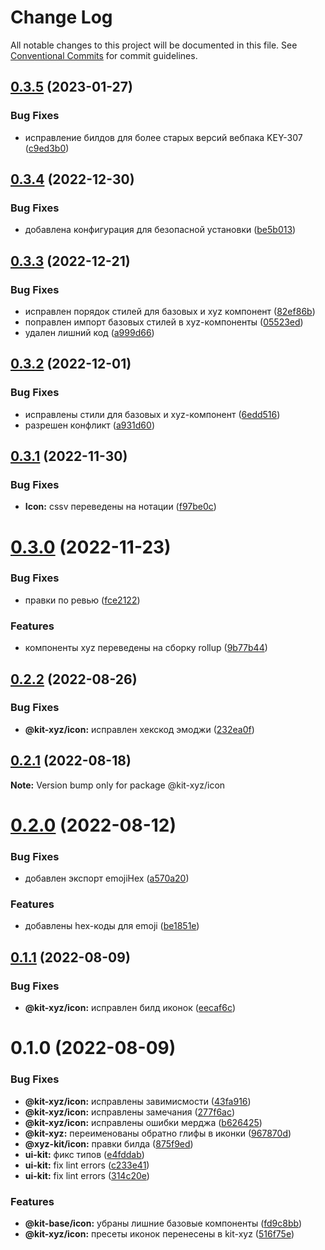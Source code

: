 # Change Log

All notable changes to this project will be documented in this file.
See [Conventional Commits](https://conventionalcommits.org) for commit guidelines.

## [0.3.5](https://bitbucket.pcbltools.ru/bitbucket/projects/EDUPOWER/repos/uikit4/browse/packages/xyz/Icon/compare/@kit-xyz/icon@0.3.4...@kit-xyz/icon@0.3.5) (2023-01-27)


### Bug Fixes

* исправление билдов для более старых версий вебпака KEY-307 ([c9ed3b0](https://bitbucket.pcbltools.ru/bitbucket/projects/EDUPOWER/repos/uikit4/browse/packages/xyz/Icon/commits/c9ed3b0d00324738f6d0533d9286cd01219380ee))





## [0.3.4](https://bitbucket.pcbltools.ru/bitbucket/projects/EDUPOWER/repos/uikit4/browse/packages/xyz/Icon/compare/@kit-xyz/icon@0.3.3...@kit-xyz/icon@0.3.4) (2022-12-30)


### Bug Fixes

* добавлена конфигурация для безопасной установки ([be5b013](https://bitbucket.pcbltools.ru/bitbucket/projects/EDUPOWER/repos/uikit4/browse/packages/xyz/Icon/commits/be5b0135160c388a5d3960cb67d54c5989df7dd3))





## [0.3.3](https://bitbucket.pcbltools.ru/bitbucket/projects/EDUPOWER/repos/uikit4/browse/packages/xyz/Icon/compare/@kit-xyz/icon@0.3.2...@kit-xyz/icon@0.3.3) (2022-12-21)


### Bug Fixes

* исправлен порядок стилей для базовых и xyz компонент ([82ef86b](https://bitbucket.pcbltools.ru/bitbucket/projects/EDUPOWER/repos/uikit4/browse/packages/xyz/Icon/commits/82ef86bd6b1df7d89962a3608b0627713a0e9532))
* поправлен импорт базовых стилей в xyz-компоненты ([05523ed](https://bitbucket.pcbltools.ru/bitbucket/projects/EDUPOWER/repos/uikit4/browse/packages/xyz/Icon/commits/05523ed8493748ba47185d69951a36e4ee132e8a))
* удален лишний код ([a999d66](https://bitbucket.pcbltools.ru/bitbucket/projects/EDUPOWER/repos/uikit4/browse/packages/xyz/Icon/commits/a999d66aad21c099726fb329f3931211eef1998e))





## [0.3.2](https://bitbucket.pcbltools.ru/bitbucket/projects/EDUPOWER/repos/uikit4/browse/packages/xyz/Icon/compare/@kit-xyz/icon@0.3.1...@kit-xyz/icon@0.3.2) (2022-12-01)


### Bug Fixes

* исправлены стили для базовых и xyz-компонент ([6edd516](https://bitbucket.pcbltools.ru/bitbucket/projects/EDUPOWER/repos/uikit4/browse/packages/xyz/Icon/commits/6edd5167bc295e15acd43d32eb35eea0ca7dd8d5))
* разрешен конфликт ([a931d60](https://bitbucket.pcbltools.ru/bitbucket/projects/EDUPOWER/repos/uikit4/browse/packages/xyz/Icon/commits/a931d6094dc00d430b4aabf290dfa44ee843365f))





## [0.3.1](https://bitbucket.pcbltools.ru/bitbucket/projects/EDUPOWER/repos/uikit4/browse/packages/xyz/Icon/compare/@kit-xyz/icon@0.3.0...@kit-xyz/icon@0.3.1) (2022-11-30)


### Bug Fixes

* **Icon:** cssv переведены на нотации ([f97be0c](https://bitbucket.pcbltools.ru/bitbucket/projects/EDUPOWER/repos/uikit4/browse/packages/xyz/Icon/commits/f97be0c6eadf57fcd76e95305b8539b79275ccf2))





# [0.3.0](https://bitbucket.pcbltools.ru/bitbucket/projects/EDUPOWER/repos/uikit4/browse/packages/xyz/Icon/compare/@kit-xyz/icon@0.2.2...@kit-xyz/icon@0.3.0) (2022-11-23)


### Bug Fixes

* правки по ревью ([fce2122](https://bitbucket.pcbltools.ru/bitbucket/projects/EDUPOWER/repos/uikit4/browse/packages/xyz/Icon/commits/fce2122acf74ed8b35d657fbeeb3daef3f9d8fa5))


### Features

* компоненты xyz переведены на сборку rollup ([9b77b44](https://bitbucket.pcbltools.ru/bitbucket/projects/EDUPOWER/repos/uikit4/browse/packages/xyz/Icon/commits/9b77b446581148ae357025e4820c20c71970909f))





## [0.2.2](https://bitbucket.pcbltools.ru/bitbucket/projects/EDUPOWER/repos/uikit4/browse/packages/xyz/Icon/compare/@kit-xyz/icon@0.2.1...@kit-xyz/icon@0.2.2) (2022-08-26)


### Bug Fixes

* **@kit-xyz/icon:** исправлен хекскод эмоджи ([232ea0f](https://bitbucket.pcbltools.ru/bitbucket/projects/EDUPOWER/repos/uikit4/browse/packages/xyz/Icon/commits/232ea0fc4142287e21dbd629f442531c3c3d999a))





## [0.2.1](https://bitbucket.pcbltools.ru/bitbucket/projects/EDUPOWER/repos/uikit4/browse/packages/xyz/Icon/compare/@kit-xyz/icon@0.2.0...@kit-xyz/icon@0.2.1) (2022-08-18)

**Note:** Version bump only for package @kit-xyz/icon





# [0.2.0](https://bitbucket.pcbltools.ru/bitbucket/projects/EDUPOWER/repos/uikit4/browse/packages/xyz/Icon/compare/@kit-xyz/icon@0.1.1...@kit-xyz/icon@0.2.0) (2022-08-12)


### Bug Fixes

* добавлен экспорт emojiHex ([a570a20](https://bitbucket.pcbltools.ru/bitbucket/projects/EDUPOWER/repos/uikit4/browse/packages/xyz/Icon/commits/a570a20ace945bc04c6c2bf6776d906b5423b070))


### Features

* добавлены hex-коды для emoji ([be1851e](https://bitbucket.pcbltools.ru/bitbucket/projects/EDUPOWER/repos/uikit4/browse/packages/xyz/Icon/commits/be1851e3291aa5199c56d916b9a5a42e7796c254))





## [0.1.1](https://bitbucket.pcbltools.ru/bitbucket/projects/EDUPOWER/repos/uikit4/browse/packages/xyz/Icon/compare/@kit-xyz/icon@0.1.0...@kit-xyz/icon@0.1.1) (2022-08-09)


### Bug Fixes

* **@kit-xyz/icon:** исправлен билд иконок ([eecaf6c](https://bitbucket.pcbltools.ru/bitbucket/projects/EDUPOWER/repos/uikit4/browse/packages/xyz/Icon/commits/eecaf6c6b9b920c4b81b7131fae63e08dc89f845))





# 0.1.0 (2022-08-09)


### Bug Fixes

* **@kit-xyz/icon:** исправлены завимисмости ([43fa916](https://bitbucket.pcbltools.ru/bitbucket/projects/EDUPOWER/repos/uikit4/browse/packages/xyz/Icon/commits/43fa916aa22736d2079cbc6b204c6319c615acf0))
* **@kit-xyz/icon:** исправлены замечания ([277f6ac](https://bitbucket.pcbltools.ru/bitbucket/projects/EDUPOWER/repos/uikit4/browse/packages/xyz/Icon/commits/277f6ac017c1a57af9b861614010af9dcdf4eca1))
* **@kit-xyz/icon:** исправлены ошибки мерджа ([b626425](https://bitbucket.pcbltools.ru/bitbucket/projects/EDUPOWER/repos/uikit4/browse/packages/xyz/Icon/commits/b626425cf1c4cac66b95b1b987c4ed752f5210b9))
* **@kit-xyz:** переименованы обратно глифы в иконки ([967870d](https://bitbucket.pcbltools.ru/bitbucket/projects/EDUPOWER/repos/uikit4/browse/packages/xyz/Icon/commits/967870d923ddec7d8c5d3c09a069828f0e5ccadf))
* **@xyz-kit/icon:** правки билда ([875f9ed](https://bitbucket.pcbltools.ru/bitbucket/projects/EDUPOWER/repos/uikit4/browse/packages/xyz/Icon/commits/875f9ed7a570be1b2f66536f2ca971992a6fbf9f))
* **ui-kit:** фикс типов ([e4fddab](https://bitbucket.pcbltools.ru/bitbucket/projects/EDUPOWER/repos/uikit4/browse/packages/xyz/Icon/commits/e4fddab893453800ccb3da2cc7dc0741ab38f621))
* **ui-kit:** fix lint errors ([c233e41](https://bitbucket.pcbltools.ru/bitbucket/projects/EDUPOWER/repos/uikit4/browse/packages/xyz/Icon/commits/c233e419628b7da9f6735e2c788d2a9153623ecc))
* **ui-kit:** fix lint errors ([314c20e](https://bitbucket.pcbltools.ru/bitbucket/projects/EDUPOWER/repos/uikit4/browse/packages/xyz/Icon/commits/314c20eeff47d2422d2c9311564e8561181b5d6b))


### Features

* **@kit-base/icon:** убраны лишние базовые компоненты ([fd9c8bb](https://bitbucket.pcbltools.ru/bitbucket/projects/EDUPOWER/repos/uikit4/browse/packages/xyz/Icon/commits/fd9c8bb84846b8b5bf0cc1fa74ed004659a320d2))
* **@kit-xyz/icon:** пресеты иконок перенесены в kit-xyz ([516f75e](https://bitbucket.pcbltools.ru/bitbucket/projects/EDUPOWER/repos/uikit4/browse/packages/xyz/Icon/commits/516f75eebcec0ea469aa8660bbf1f195df7a9158))
